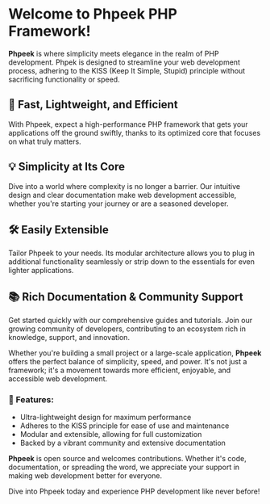 # Welcome to Phpeek PHP Framework!

**Phpeek** is where simplicity meets elegance in the realm of PHP development. Phpek is designed to streamline your web development process, adhering to the KISS (Keep It Simple, Stupid) principle without sacrificing functionality or speed.

## 🚀 Fast, Lightweight, and Efficient
With Phpeek, expect a high-performance PHP framework that gets your applications off the ground swiftly, thanks to its optimized core that focuses on what truly matters.

## 💡 Simplicity at Its Core
Dive into a world where complexity is no longer a barrier. Our intuitive design and clear documentation make web development accessible, whether you're starting your journey or are a seasoned developer.

## 🛠 Easily Extensible
Tailor Phpeek to your needs. Its modular architecture allows you to plug in additional functionality seamlessly or strip down to the essentials for even lighter applications.

## 📚 Rich Documentation & Community Support
Get started quickly with our comprehensive guides and tutorials. Join our growing community of developers, contributing to an ecosystem rich in knowledge, support, and innovation.

Whether you're building a small project or a large-scale application, **Phpeek** offers the perfect balance of simplicity, speed, and power. It's not just a framework; it's a movement towards more efficient, enjoyable, and accessible web development.

### 🌟 Features:
- Ultra-lightweight design for maximum performance
- Adheres to the KISS principle for ease of use and maintenance
- Modular and extensible, allowing for full customization
- Backed by a vibrant community and extensive documentation

**Phpeek** is open source and welcomes contributions. Whether it's code, documentation, or spreading the word, we appreciate your support in making web development better for everyone.

Dive into Phpeek today and experience PHP development like never before!
